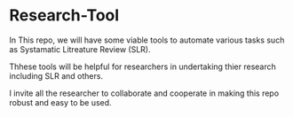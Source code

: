 # Research-Tool
In This repo, we will have some viable tools to automate various tasks such as Systamatic Litreature Review (SLR). 

Thhese tools will be helpful for researchers in undertaking thier research including SLR and others. 

I invite all the researcher to collaborate and cooperate in making this repo robust and easy to be used. 
